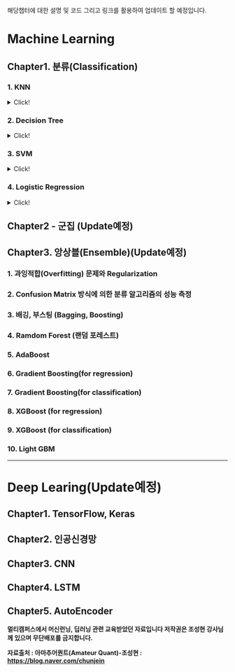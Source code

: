해당챕터에 대한 설명 및 코드 그리고 링크를 활용하여 업데이트 할 예정입니다. 

# Machine Learning

## Chapter1. 분류(Classification)
### 1. KNN

<details>
<summary>Click!</summary>
<div markdown="1">

Link: [Velog][vurl]

[vurl]: https://velog.io/@hyunicecream/KNN

Link: [Notion][url]

[url]: https://caring-toad-773.notion.site/KNN-K-nearest-neighbor-c93bf5e57ca34e41890ff8f419ab949b
  
</div>
</details>


### 2. Decision Tree

<details>
<summary>Click!</summary>
<div markdown="1">
  
Link: [Notion][url]

[url]: https://caring-toad-773.notion.site/Decision-Tree-a831b65779ac491e97b036dc4a9ca0ae
  
</div>
</details>

### 3. SVM

<details>
<summary>Click!</summary>
<div markdown="1">
 
Link: [Notion][url]

[url]: https://caring-toad-773.notion.site/SVM-Support-Vector-Machine-b767a83058014c14be41bcda63dfed66
  
</div>
</details>


### 4. Logistic Regression

<details>
<summary>Click!</summary>
<div markdown="1">
  
Link: [Notion][url]

[url]: https://caring-toad-773.notion.site/Logistic-51aca350f3764fd39a2a3188e525a5d0
  
</div>
</details>

## Chapter2 - 군집 (**Update예정**)

## Chapter3.  앙상블(Ensemble)(**Update예정**)

### 1. 과잉적합(Overfitting) 문제와 Regularization
### 2. Confusion Matrix 방식에 의한 분류 알고리즘의 성능 측정
### 3. 배깅, 부스팅 (Bagging, Boosting)
### 4. Ramdom Forest (랜덤 포레스트)
### 5. AdaBoost
### 6. Gradient Boosting(for regression)
### 7. Gradient Boosting(for classification)
### 8. XGBoost (for regression)
### 9. XGBoost (for classification)
### 10. Light GBM
---
# Deep Learing(**Update예정**)

## Chapter1. TensorFlow, Keras
## Chapter2. 인공신경망
## Chapter3. CNN
## Chapter4. LSTM
## Chapter5. AutoEncoder

**멀티캠퍼스에서 머신런닝, 딥러닝 관련 교육받았던 자료입니다 저작권은 조성현 강사님께 있으며 무단배포를 금지합니다.**

**자료출처 : 아마추어퀀트(Amateur Quant)-조성현 : https://blog.naver.com/chunjein**
